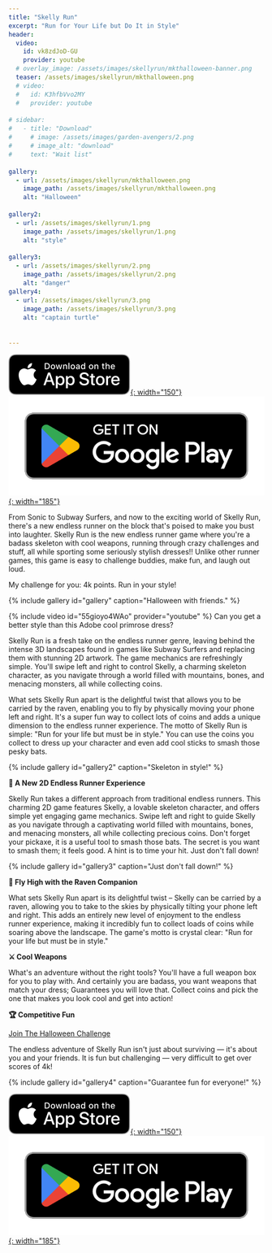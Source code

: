 ```yaml
---
title: "Skelly Run"
excerpt: "Run for Your Life but Do It in Style"
header:
  video:
    id: vk8zdJoD-GU
    provider: youtube
  # overlay_image: /assets/images/skellyrun/mkthalloween-banner.png
  teaser: /assets/images/skellyrun/mkthalloween.png
  # video:
  #   id: K3hfbVvo2MY
  #   provider: youtube

# sidebar:
#   - title: "Download"
#     # image: /assets/images/garden-avengers/2.png
#     # image_alt: "download"
#     text: "Wait list"

gallery:
  - url: /assets/images/skellyrun/mkthalloween.png
    image_path: /assets/images/skellyrun/mkthalloween.png
    alt: "Halloween"

gallery2:
  - url: /assets/images/skellyrun/1.png
    image_path: /assets/images/skellyrun/1.png
    alt: "style"

gallery3:
  - url: /assets/images/skellyrun/2.png
    image_path: /assets/images/skellyrun/2.png
    alt: "danger"
gallery4:
  - url: /assets/images/skellyrun/3.png
    image_path: /assets/images/skellyrun/3.png
    alt: "captain turtle"


---
```

[![AppStore](/assets/images/appstore-badge-black.svg){: width="150"}](https://apps.apple.com/us/app/skelly-run/id6467491691) 
[![PlayStore](/assets/images/google-play-badge.png){: width="185"}](https://play.google.com/store/apps/details?id=com.HippoPenny.SkellyRun)


From Sonic to Subway Surfers, and now to the exciting world of Skelly Run, there's a new endless runner on the block that's poised to make you bust into laughter. Skelly Run is the new endless runner game where you're a badass skeleton with cool weapons, running through crazy challenges and stuff, all while sporting some seriously stylish dresses!! Unlike other runner games, this game is easy to challenge buddies, make fun, and laugh out loud.

My challenge for you: 4k points. Run in your style!

{% include gallery id="gallery" caption="Halloween with friends." %}

{% include video id="55gioyo4WAo" provider="youtube" %}
Can you get a better style than this Adobe cool primrose dress?


Skelly Run is a fresh take on the endless runner genre, leaving behind the intense 3D landscapes found in games like Subway Surfers and replacing them with stunning 2D artwork. The game mechanics are refreshingly simple. You'll swipe left and right to control Skelly, a charming skeleton character, as you navigate through a world filled with mountains, bones, and menacing monsters, all while collecting coins. 

What sets Skelly Run apart is the delightful twist that allows you to be carried by the raven, enabling you to fly by physically moving your phone left and right. It's a super fun way to collect lots of coins and adds a unique dimension to the endless runner experience. The motto of Skelly Run is simple: "Run for your life but must be in style." You can use the coins you collect to dress up your character and even add cool sticks to smash those pesky bats.


<!-- {% include gallery id="gallery" caption="Just in time for Halloween challenge with your party!" %} -->

{% include gallery id="gallery2" caption="Skeleton in style!" %}

**🏃 A New 2D Endless Runner Experience** 

Skelly Run takes a different approach from traditional endless runners. This charming 2D game features Skelly, a lovable skeleton character, and offers simple yet engaging game mechanics. Swipe left and right to guide Skelly as you navigate through a captivating world filled with mountains, bones, and menacing monsters, all while collecting precious coins. Don't forget your pickaxe, it is a useful tool to smash those bats. The secret is you want to smash them; it feels good. A hint is to time your hit. Just don't fall down!

{% include gallery id="gallery3" caption="Just don't fall down!" %}

**🦅 Fly High with the Raven Companion** 

What sets Skelly Run apart is its delightful twist – Skelly can be carried by a raven, allowing you to take to the skies by physically tilting your phone left and right. This adds an entirely new level of enjoyment to the endless runner experience, making it incredibly fun to collect loads of coins while soaring above the landscape. The game's motto is crystal clear: "Run for your life but must be in style."


**⚔️ Cool Weapons** 

What's an adventure without the right tools? You'll have a full weapon box for you to play with. And certainly you are badass, you want weapons that match your dress; Guarantees you will love that. Collect coins and pick the one that makes you look cool and get into action!

**🏆 Competitive Fun** 

[Join The Halloween Challenge](skellyrun://StartMenu)

The endless adventure of Skelly Run isn't just about surviving — it's about you and your friends. It is fun but challenging — very difficult to get over scores of 4k!



{% include gallery id="gallery4" caption="Guarantee fun for everyone!" %}


[![AppStore](/assets/images/appstore-badge-black.svg){: width="150"}](https://apps.apple.com/us/app/skelly-run/id6467491691) 
[![PlayStore](/assets/images/google-play-badge.png){: width="185"}](https://play.google.com/store/apps/details?id=com.HippoPenny.SkellyRun)


